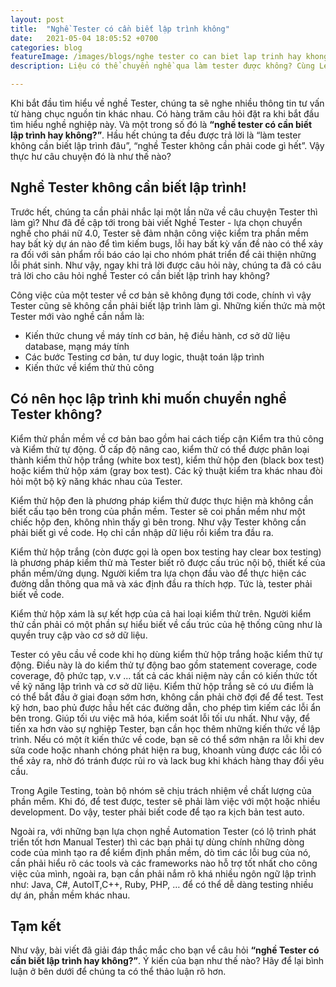 ```yaml
---
layout: post
title:  "Nghề Tester có cần biết lập trình không"
date:   2021-05-04 18:05:52 +0700
categories: blog
featureImage: /images/blogs/nghe tester co can biet lap trinh hay khong.jpg
description: Liệu có thể chuyển nghề qua làm tester được không? Cùng Le Academy tìm hiểu khóa đào tạo tester miễn phí Đà Nẵng!

---
```



Khi bắt đầu tìm hiểu về nghề Tester, chúng ta sẽ nghe nhiều thông tin tư vấn từ hàng chục nguồn tin khác nhau. Có hàng trăm câu hỏi đặt ra khi bắt đầu tìm hiểu nghề nghiệp này. Và một trong số đó là <b>“nghề tester có cần biết lập trình hay không?”</b>. Hầu hết chúng ta đều được trả lời là “làm tester không cần biết lập trình đâu”, “nghề Tester không cần phải code gì hết”. Vậy thực hư câu chuyện đó là như thế nào?


## **Nghề Tester không cần biết lập trình!**

Trước hết, chúng ta cần phải nhắc lại một lần nữa về câu chuyện Tester thì làm gì? Như đã đề cập tới trong bài viết Nghề Tester - lựa chọn chuyển nghề cho phái nữ 4.0, Tester sẽ đảm nhận công việc kiểm tra phần mềm hay bất kỳ dự án nào để tìm kiếm bugs, lỗi hay bất kỳ vấn đề nào có thể xảy ra đối với sản phẩm rồi báo cáo lại cho nhóm phát triển để cải thiện những lỗi phát sinh.
Như vậy, ngay khi trả lời được câu hỏi này, chúng ta đã có câu trả lời cho câu hỏi nghề Tester có cần biết lập trình hay không? 

Công việc của một tester về cơ bản sẽ không đụng tới code, chính vì vậy Tester cũng sẽ không cần phải biết lập trình làm gì. Những kiến thức mà một Tester mới vào nghề cần nắm là:

- Kiến thức chung về máy tính cơ bản, hệ điều hành, cơ sở dữ liệu database, mạng máy tính
- Các bước Testing cơ bản, tư duy logic, thuật toán lập trình
- Kiến thức về kiểm thử thủ công 

## **Có nên học lập trình khi muốn chuyển nghề Tester không?**

Kiểm thử phần mềm về cơ bản bao gồm hai cách tiếp cận Kiểm tra thủ công và Kiểm thử tự động. Ở cấp độ nâng cao, kiểm thử có thể được phân loại thành kiểm thử hộp trắng (white box test), kiểm thử hộp đen (black box test) hoặc kiểm thử hộp xám (gray box test). Các kỹ thuật kiểm tra khác nhau đòi hỏi một bộ kỹ năng khác nhau của Tester. 

Kiểm thử hộp đen là phương pháp kiểm thử được thực hiện mà không cần biết cấu tạo bên trong của phần mềm. Tester sẽ coi phần mềm như một chiếc hộp đen, không nhìn thấy gì bên trong. Như vậy Tester không cần phải biết gì về code. Họ chỉ cần nhập dữ liệu rồi kiểm tra đầu ra.

Kiểm thử hộp trắng (còn được gọi là open box testing hay clear box testing) là phương pháp kiểm thử mà Tester biết rõ được cấu trúc nội bộ, thiết kế của phần mềm/ứng dụng. Người kiểm tra lựa chọn đầu vào để thực hiện các đường dẫn thông qua mã và xác định đầu ra thích hợp. Tức là, tester phải biết về code. 

Kiểm thử hộp xám là sự kết hợp của cả hai loại kiểm thử trên. Người kiểm thử cần phải có một phần sự hiểu biết về cấu trúc của hệ thống cũng như là quyền truy cập vào cơ sở dữ liệu.

Tester có yêu cầu về code khi họ dùng kiểm thử hộp trắng hoặc kiểm thử tự động. Điều này là do kiểm thử tự động bao gồm statement coverage, code coverage, độ phức tạp, v.v ... tất cả các khái niệm này cần có kiến thức tốt về kỹ năng lập trình và cơ sở dữ liệu. Kiểm thử hộp trắng sẽ có ưu điểm là có thể bắt đầu ở giai đoạn sớm hơn, không cần phải chờ đợi để để test. Test kỹ hơn, bao phủ được hầu hết các đường dẫn, cho phép tìm kiếm các lỗi ẩn bên trong. Giúp tối ưu việc mã hóa, kiểm soát lỗi tối ưu nhất. Như vậy, để tiến xa hơn vào sự nghiệp Tester, bạn cần học thêm những kiến thức về lập trình.
Nếu có một ít kiến thức về code, bạn sẽ có thể sớm nhận ra lỗi khi dev sửa code hoặc nhanh chóng phát hiện ra bug, khoanh vùng được các lỗi có thể xảy ra, nhờ đó tránh được rủi ro và lack bug khi khách hàng thay đổi yêu cầu.

Trong Agile Testing, toàn bộ nhóm sẽ chịu trách nhiệm về chất lượng của phần mềm. Khi đó, để test được, tester sẽ phải làm việc với một hoặc nhiều development. Do vậy, tester phải biết code để tạo ra kịch bản test auto.

Ngoài ra, với những bạn lựa chọn nghề Automation Tester (có lộ trình phát triển tốt hơn Manual Tester) thì các bạn phải tự dùng chính những dòng code của mình tạo ra để kiểm định phần mềm, dò tìm các lỗi bug của nó, cần phải hiểu rõ các tools và các frameworks nào hỗ trợ tốt nhất cho công việc của mình, ngoài ra, bạn cần phải nắm rõ khá nhiều ngôn ngữ lập trình như: Java, C#, AutoIT,C++, Ruby, PHP, … để có thể dễ dàng testing nhiều dự án, phần mềm khác nhau.

## **Tạm kết**

Như vậy, bài viết đã giải đáp thắc mắc cho bạn vể câu hỏi <b>“nghề Tester có cần biết lập trình hay không?”</b>. Ý kiến của bạn như thế nào? Hãy để lại bình luận ở bên dưới để chúng ta có thể thảo luận rõ hơn.


